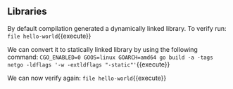 ## Libraries

By default compilation generated a dynamically linked library. To verify run:
`file hello-world`{{execute}}

We can convert it to statically linked library by using the following command:
`CGO_ENABLED=0 GOOS=linux GOARCH=amd64 go build -a -tags netgo -ldflags '-w -extldflags "-static"'`{{execute}}

We can now verify again:
`file hello-world`{{execute}}
